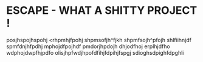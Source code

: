 # ESCAPE - WHAT A SHITTY PROJECT !
posjhspojhspohj
<rhpmhjfpohj
shpmsofjh^fjkh
shpmfsojh^pfojh
shlfiihnjdf
spmfdnjhfpdhj
  mphojdfpojhdf
      pmdorjhpdojh
        dhjodfhoj
       erplhjdfho
     wdphojdwpfhjpdfo
  olisjhpfwdjhpofdfihjfdpihjfspgj
sdioghsdpighfdpghli
